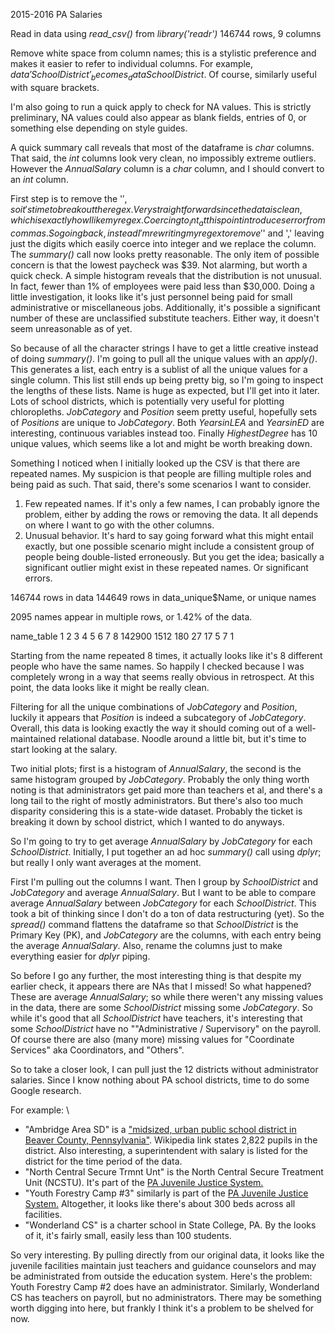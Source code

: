 2015-2016 PA Salaries

Read in data using _read_csv()_ from _library('readr')_
146744 rows, 9 columns

Remove white space from column names; this is a stylistic preference and makes it easier to refer to individual columns. For example, _data$'School District'_ becomes _data$SchoolDistrict_. Of course, similarly useful with square brackets.

I'm also going to run a quick apply to check for NA values. This is strictly preliminary, NA values could also appear as blank fields, entries of 0, or something else depending on style guides.

A quick summary call reveals that most of the dataframe is _char_ columns. That said, the _int_ columns look very clean, no impossibly extreme outliers. However the _AnnualSalary_ column is a _char_ column, and I should convert to an _int_ column.

First step is to remove the '$', so it's time to break out the regex. Very straightforward since the data is clean, which is exactly how I like my regex. Coercing to _int_ at this point introduces error from commas. So going back, instead I'm rewriting my regex to remove '$' and ',' leaving just the digits which easily coerce into integer and we replace the column.
The _summary()_ call now looks pretty reasonable. The only item of possible concern is that the lowest paycheck was $39. Not alarming, but worth a quick check. A simple histogram reveals that the distribution is not unusual. In fact, fewer than 1% of employees were paid less than $30,000. Doing a little investigation, it looks like it's just personnel being paid for small administrative or miscellaneous jobs. Additionally, it's possible a significant number of these are unclassified substitute teachers. Either way, it doesn't seem unreasonable as of yet.

 So because of all the character strings I have to get a little creative instead of doing _summary()_. I'm going to pull all the unique values with an _apply()_. This generates a list, each entry is a sublist of all the unique values for a single column. This list still ends up being pretty big, so I'm going to inspect the lengths of these lists. Name is huge as expected, but I'll get into it later. Lots of school districts, which is potentially very useful for plotting chloropleths. _JobCategory_ and _Position_ seem pretty useful, hopefully sets of _Positions_ are unique to _JobCategory_. Both _YearsinLEA_ and _YearsinED_ are interesting, continuous variables instead too. Finally _HighestDegree_ has 10 unique values, which seems like a lot and might be worth breaking down.

Something I noticed when I initially looked up the CSV is that there are repeated names. My suspicion is that people are filling multiple roles and being paid as such. That said, there's some scenarios I want to consider.

1. Few repeated names. If it's only a few names, I can probably ignore the problem, either by adding the rows or removing the data. It all depends on where I want to go with the other columns.
2. Unusual behavior. It's hard to say going forward what this might entail exactly, but one possible scenario might include a consistent group of people being double-listed erroneously. But you get the idea; basically a significant outlier might exist in these repeated names.
Or significant errors.


146744 rows in data
144649 rows in data_unique$Name, or unique names

2095 names appear in multiple rows, or 1.42% of the data.

name_table
     1      2      3      4      5      6      7      8
142900   1512    180     27     17      5      7      1

Starting from the name repeated 8 times, it actually looks like it's 8 different people who have the same names. So happily I checked because I was completely wrong in a way that seems really obvious in retrospect. At this point, the data looks like it might be really clean.


Filtering for all the unique combinations of _JobCategory_ and _Position_, luckily it appears that _Position_ is indeed a subcategory of _JobCategory_. Overall, this data is looking exactly the way it should coming out of a well-maintained relational database. Noodle around a little bit, but it's time to start looking at the salary.


Two initial plots; first is a histogram of _AnnualSalary_, the second is the same histogram grouped by _JobCategory_. Probably the only thing worth noting is that administrators get paid more than teachers et al, and there's a long tail to the right of mostly administrators. But there's also too much disparity considering this is a state-wide dataset. Probably the ticket is breaking it down by school district, which I wanted to do anyways.

So I'm going to try to get average _AnnualSalary_ by _JobCategory_ for each _SchoolDistrict_.
Initially, I put together an ad hoc _summary()_ call using _dplyr_; but really I only want averages at the moment.

First I'm pulling out the columns I want. Then I group by _SchoolDistrict_ and _JobCategory_ and average _AnnualSalary_. But I want to be able to compare average _AnnualSalary_ between _JobCategory_ for each _SchoolDistrict_. This took a bit of thinking since I don't do a ton of data restructuring (yet). So the _spread()_ command flattens the dataframe so that _SchoolDistrict_ is the Primary Key (PK), and _JobCategory_ are the columns, with each entry being the average _AnnualSalary_. Also, rename the columns just to make everything easier for _dplyr_ piping.

So before I go any further, the most interesting thing is that despite my earlier check, it appears there are NAs that I missed! So what happened? These are average _AnnualSalary_; so while there weren't any missing values in the data, there are some _SchoolDistrict_ missing some _JobCategory_. So while it's good that all _SchoolDistrict_ have teachers, it's interesting that some _SchoolDistrict_ have no ""Administrative / Supervisory" on the payroll. Of course there are also (many more) missing values for "Coordinate Services" aka Coordinators, and "Others".

So to take a closer look, I can pull just the 12 districts without administrator salaries. Since I know nothing about PA school districts, time to do some Google research.

For example: \
* "Ambridge Area SD" is a ["midsized, urban public school district in Beaver County, Pennsylvania"](https://en.wikipedia.org/wiki/Ambridge_Area_School_District). Wikipedia link states 2,822 pupils in the district. Also interesting, a superintendent with salary is listed for the district for the time period of the data.
* "North Central Secure Trmnt Unt" is the North Central Secure Treatment Unit (NCSTU). It's part of the [PA Juvenile Justice System.](http://www.dhs.pa.gov/citizens/juvenilejstcsrvcs/centercamp/)
* "Youth Forestry Camp #3" similarly is part of the [PA Juvenile Justice System.](http://www.dhs.pa.gov/citizens/juvenilejstcsrvcs/centercamp/) Altogether, it looks like there's about 300 beds across all facilities.
* "Wonderland CS" is a charter school in State College, PA. By the looks of it, it's fairly small, easily less than 100 students.

So very interesting. By pulling directly from our original data, it looks like the juvenile facilities maintain just teachers and guidance counselors and may be administrated from outside the education system. Here's the problem: Youth Forestry Camp #2 does have an administrator. Similarly, Wonderland CS has teachers on payroll, but no administrators. There may be something worth digging into here, but frankly I think it's a problem to be shelved for now. 
